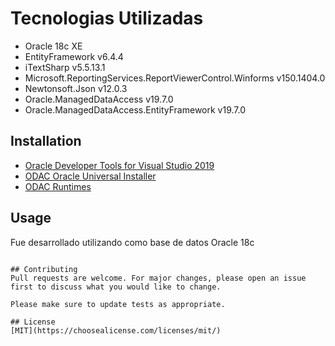 # Tecnologias Utilizadas
- Oracle 18c XE
- EntityFramework v6.4.4
- iTextSharp v5.5.13.1
- Microsoft.ReportingServices.ReportViewerControl.Winforms v150.1404.0
- Newtonsoft.Json v12.0.3
- Oracle.ManagedDataAccess v19.7.0
- Oracle.ManagedDataAccess.EntityFramework v19.7.0

## Installation
- [Oracle Developer Tools for Visual Studio 2019](https://www.oracle.com/database/technologies/dotnet-odtvsix-vs2019-downloads.html)
- [ODAC Oracle Universal Installer](https://www.oracle.com/database/technologies/dotnet-odacdev-downloads.html)
- [ODAC Runtimes](https://www.oracle.com/database/technologies/dotnet-odacdeploy-downloads.html)

## Usage

Fue desarrollado utilizando como base de datos Oracle 18c
```

## Contributing
Pull requests are welcome. For major changes, please open an issue first to discuss what you would like to change.

Please make sure to update tests as appropriate.

## License
[MIT](https://choosealicense.com/licenses/mit/)
